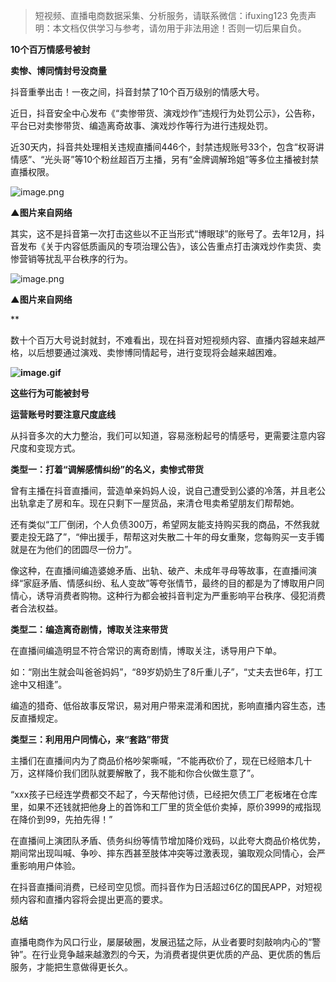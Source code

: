 

>
> 短视频、直播电商数据采集、分析服务，请联系微信：ifuxing123
> 免责声明：本文档仅供学习与参考，请勿用于非法用途！否则一切后果自负。
> 




**10个百万情感号被封**

**卖惨、博同情封号没商量**




抖音重拳出击！一夜之间，抖音封禁了10个百万级别的情感大号。




近日，抖音安全中心发布《“卖惨带货、演戏炒作”违规行为处罚公示》，公告称，平台已对卖惨带货、编造离奇故事、演戏炒作等行为进行违规处罚。




近30天内，抖音共处理相关违规直播间446个，封禁违规账号33个，包含“权哥讲情感”、“光头哥”等10个粉丝超百万主播，另有“金牌调解玲姐”等多位主播被封禁直播权限。




![image.png](https://cdn.nlark.com/yuque/0/2021/png/97322/1616899405920-d9eff4fa-1073-49af-8de6-36127c8f5d98.png#align=left&display=inline&height=601&margin=%5Bobject%20Object%5D&name=image.png&originHeight=1202&originWidth=1080&size=806084&status=done&style=none&width=540)

****▲图片来自网络****

其实，这不是抖音第一次打击这些以不正当形式“博眼球”的账号了。去年12月，抖音发布《关于内容低质画风的专项治理公告》，该公告重点打击演戏炒作卖货、卖惨营销等扰乱平台秩序的行为。




![image.png](https://cdn.nlark.com/yuque/0/2021/png/97322/1616899414129-b67f899a-afa2-4b90-82b4-4dd6a542cbce.png#align=left&display=inline&height=775&margin=%5Bobject%20Object%5D&name=image.png&originHeight=1550&originWidth=753&size=828966&status=done&style=none&width=376.5)

****▲图片来自网络****

**

数十个百万大号说封就封，不难看出，现在抖音对短视频内容、直播内容越来越严格，以后想要通过演戏、卖惨博同情起号，进行变现将会越来越困难。




**![image.gif](https://cdn.nlark.com/yuque/0/2021/gif/97322/1616899383180-3f22e28b-c808-4886-a26f-bb3500b7929d.gif#align=left&display=inline&height=1&margin=%5Bobject%20Object%5D&name=image.gif&originHeight=1&originWidth=1&size=70&status=done&style=none&width=1)**

**这些行为可能被封号**

**运营账号时要注意尺度底线**




从抖音多次的大力整治，我们可以知道，容易涨粉起号的情感号，更需要注意内容尺度和变现方式。




**类型一：打着“调解感情纠纷”的名义，卖惨式带货**




曾有主播在抖音直播间，营造单亲妈妈人设，说自己遭受到公婆的冷落，并且老公出轨拿走了房和车。现在只剩下一屋货品，来清仓甩卖希望朋友们帮帮她。




还有类似“工厂倒闭，个人负债300万，希望网友能支持购买我的商品，不然我就要走投无路了”，“伸出援手，帮帮这对失散二十年的母女重聚，您每购买一支手镯就是在为他们的团圆尽一份力”。




像这种，在直播间编造婆媳矛盾、出轨、破产、未成年寻母等故事，在直播间演绎“家庭矛盾、情感纠纷、私人变故”等夸张情节，最终的目的都是为了博取用户同情心，诱导消费者购物。这种行为都会被抖音判定为严重影响平台秩序、侵犯消费者合法权益。




**类型二：编造离奇剧情，博取关注来带货**




在直播间编造明显不符合常识的离奇剧情，博取关注，诱导用户下单。




如：“刚出生就会叫爸爸妈妈”，“89岁奶奶生了8斤重儿子”，“丈夫去世6年，打工途中又相逢”。




编造的猎奇、低俗故事反常识，易对用户带来混淆和困扰，影响直播内容生态，违反直播规定。




**类型三：利用用户同情心，来“套路”带货**




主播们在直播间内为了商品价格吵架嘶喊，“不能再砍价了，现在已经赔本几十万，这样降价我们团队就要解散了，我不能和你合伙做生意了”。




“xxx孩子已经连学费都交不起了，今天帮他讨债，已经把欠债工厂老板堵在仓库里，如果不还钱就把他身上的首饰和工厂里的货全低价卖掉，原价3999的戒指现在降价到99，先拍先得！”




在直播间上演团队矛盾、债务纠纷等情节增加降价戏码，以此夸大商品价格优势，期间常出现叫喊、争吵、摔东西甚至肢体冲突等过激表现，骗取观众同情心，会严重影响用户体验。




在抖音直播间消费，已经司空见惯。而抖音作为日活超过6亿的国民APP，对短视频内容和直播内容将会提出更高的要求。

**总结**




直播电商作为风口行业，屡屡破圈，发展迅猛之际，从业者要时刻敲响内心的“警钟”。在行业竞争越来越激烈的今天，为消费者提供更优质的产品、更优质的售后服务，才能把生意做得更长久。
